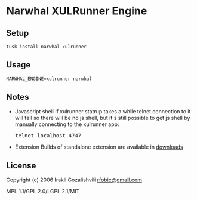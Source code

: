 Narwhal XULRunner Engine
========================
Setup
-----
    tusk install narwhal-xulrunner
Usage
-----
    NARWHAL_ENGINE=xulrunner narwhal
Notes
-----
* Javascript shell
If xulrunner statrup takes a while telnet connection to it will fail so there will be no js shell,
but it's still possible to get js shell by manually connecting to the xulrunner app:
    <pre>telnet localhost 4747</pre>
* Extension
Builds of standalone extension are available in [downloads](http://github.com/Gozala/narwhal-xulrunner/downloads)

License
-------
Copyright (c) 2006 Irakli Gozalishvili <rfobic@gmail.com>

MPL 1.1/GPL 2.0/LGPL 2.1/MIT